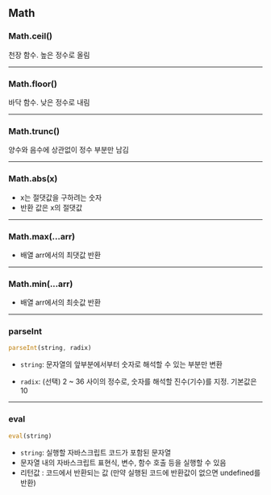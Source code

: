 ## Math
### Math.ceil()
천장 함수. 높은 정수로 올림

---

### Math.floor()
바닥 함수. 낮은 정수로 내림

---

### Math.trunc()
양수와 음수에 상관없이 정수 부분만 남김

---

### Math.abs(x)
- x는 절댓값을 구하려는 숫자
- 반환 값은 x의 절댓값

---

### Math.max(...arr)
- 배열 arr에서의 최댓값 반환

---

### Math.min(...arr)
- 배열 arr에서의 최솟값 반환

---

### parseInt
```js
parseInt(string, radix)
```

- `string`: 문자열의 앞부분에서부터 숫자로 해석할 수 있는 부분만 변환

- `radix`: (선택) 2 ~ 36 사이의 정수로, 숫자를 해석할 진수(기수)를 지정. 기본값은 10

---
### eval
```js
eval(string)
```

- `string`: 실행할 자바스크립트 코드가 포함된 문자열
- 문자열 내의 자바스크립트 표현식, 변수, 함수 호출 등을 실행할 수 있음
- 리턴값 : 코드에서 반환되는 값 (만약 실행된 코드에 반환값이 없으면 undefined를 반환)

